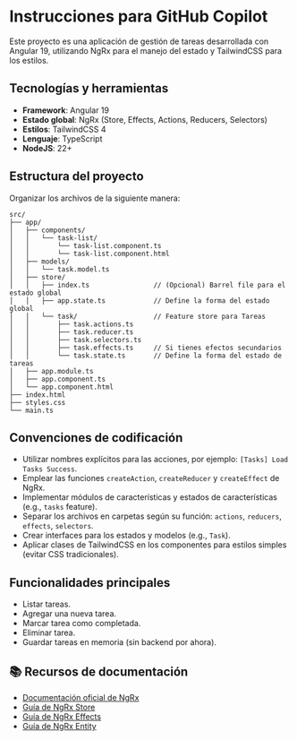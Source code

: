 # Instrucciones para GitHub Copilot

Este proyecto es una aplicación de gestión de tareas desarrollada con Angular 19, utilizando NgRx para el manejo del estado y TailwindCSS para los estilos.

## Tecnologías y herramientas

- **Framework**: Angular 19
- **Estado global**: NgRx (Store, Effects, Actions, Reducers, Selectors)
- **Estilos**: TailwindCSS 4
- **Lenguaje**: TypeScript
- **NodeJS**: 22+

## Estructura del proyecto

Organizar los archivos de la siguiente manera:

```
src/
├── app/
│   ├── components/
│   │   └── task-list/
│   │       └── task-list.component.ts
│   │       └── task-list.component.html
│   ├── models/
│   │   └── task.model.ts
│   ├── store/
│   │   ├── index.ts                // (Opcional) Barrel file para el estado global
│   │   ├── app.state.ts            // Define la forma del estado global
│   │   └── task/                   // Feature store para Tareas
│   │       ├── task.actions.ts
│   │       ├── task.reducer.ts
│   │       ├── task.selectors.ts
│   │       ├── task.effects.ts     // Si tienes efectos secundarios
│   │       └── task.state.ts       // Define la forma del estado de tareas
│   ├── app.module.ts
│   ├── app.component.ts
│   └── app.component.html
├── index.html
├── styles.css
└── main.ts
```

## Convenciones de codificación

- Utilizar nombres explícitos para las acciones, por ejemplo: `[Tasks] Load Tasks Success`.
- Emplear las funciones `createAction`, `createReducer` y `createEffect` de NgRx.
- Implementar módulos de características y estados de características (e.g., `tasks` feature).
- Separar los archivos en carpetas según su función: `actions`, `reducers`, `effects`, `selectors`.
- Crear interfaces para los estados y modelos (e.g., `Task`).
- Aplicar clases de TailwindCSS en los componentes para estilos simples (evitar CSS tradicionales).

## Funcionalidades principales

- Listar tareas.
- Agregar una nueva tarea.
- Marcar tarea como completada.
- Eliminar tarea.
- Guardar tareas en memoria (sin backend por ahora).

## 📚 Recursos de documentación

- [Documentación oficial de NgRx](https://ngrx.io/)
- [Guía de NgRx Store](https://ngrx.io/guide/store)
- [Guía de NgRx Effects](https://ngrx.io/guide/effects)
- [Guía de NgRx Entity](https://ngrx.io/guide/entity)
